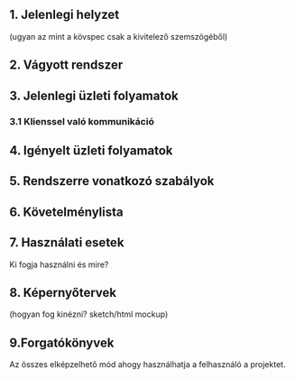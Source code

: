 ## 1. Jelenlegi helyzet

(ugyan az mint a kövspec csak a kivitelező szemszögéből)

## 2. Vágyott rendszer


## 3. Jelenlegi üzleti folyamatok

### 3.1 Klienssel való kommunikáció


## 4. Igényelt üzleti folyamatok


## 5. Rendszerre vonatkozó szabályok


## 6. Követelménylista


## 7. Használati esetek

Ki fogja használni és mire?

## 8. Képernyőtervek

(hogyan fog kinézni? sketch/html mockup)

## 9.Forgatókönyvek

Az összes elképzelhető mód ahogy használhatja a felhasználó a projektet.